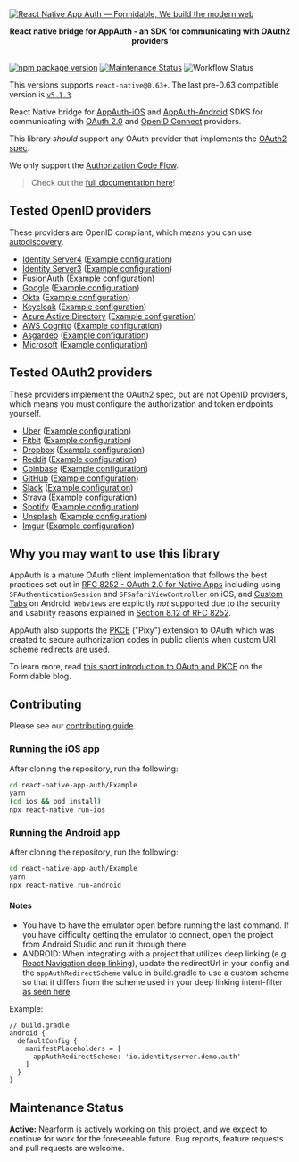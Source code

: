 <a href="https://formidable.com/open-source/" target="_blank">
  <img alt="React Native App Auth — Formidable, We build the modern web" src="https://oss.nearform.com/api/banner?text=react+native+app+auth" />
</a>
<p align="center">
  <strong>React native bridge for AppAuth - an SDK for communicating with OAuth2 providers</strong>
  <br><br>

  [![npm package version](https://badge.fury.io/js/react-native-app-auth.svg)](https://badge.fury.io/js/react-native-app-auth)
  [![Maintenance Status][maintenance-image]](#maintenance-status)
  ![Workflow Status](https://github.com/FormidableLabs/react-native-app-auth/actions/workflows/main.yml/badge.svg?branch=main)

</p>

This versions supports `react-native@0.63+`. The last pre-0.63 compatible version is [`v5.1.3`](https://github.com/FormidableLabs/react-native-app-auth/tree/v5.1.3).

React Native bridge for [AppAuth-iOS](https://github.com/openid/AppAuth-iOS) and
[AppAuth-Android](https://github.com/openid/AppAuth-Android) SDKS for communicating with
[OAuth 2.0](https://tools.ietf.org/html/rfc6749) and
[OpenID Connect](http://openid.net/specs/openid-connect-core-1_0.html) providers.

This library _should_ support any OAuth provider that implements the
[OAuth2 spec](https://tools.ietf.org/html/rfc6749#section-2.2).

We only support the [Authorization Code Flow](https://oauth.net/2/grant-types/authorization-code/).

> Check out the [full documentation here](https://commerce.nearform.com/open-source/react-native-app-auth/)!

## Tested OpenID providers

These providers are OpenID compliant, which means you can use [autodiscovery](https://openid.net/specs/openid-connect-discovery-1_0.html).

- [Identity Server4](https://demo.identityserver.io/) ([Example configuration](https://commerce.nearform.com/open-source/react-native-app-auth/docs/providers/identity-server-4))
- [Identity Server3](https://github.com/IdentityServer/IdentityServer3.md) ([Example configuration](https://commerce.nearform.com/open-source/react-native-app-auth/docs/providers/identity-server-3))
- [FusionAuth](https://fusionauth.io) ([Example configuration](https://commerce.nearform.com/open-source/react-native-app-auth/docs/providers/fusionauth))
- [Google](https://developers.google.com/identity/protocols/OAuth2)
  ([Example configuration](https://commerce.nearform.com/open-source/react-native-app-auth/docs/providers/google))
- [Okta](https://developer.okta.com) ([Example configuration](https://commerce.nearform.com/open-source/react-native-app-auth/docs/providers/okta))
- [Keycloak](http://www.keycloak.org/) ([Example configuration](https://commerce.nearform.com/open-source/react-native-app-auth/docs/providers/keycloak))
- [Azure Active Directory](https://docs.microsoft.com/en-us/azure/active-directory) ([Example configuration](https://commerce.nearform.com/open-source/react-native-app-auth/docs/providers/azure-active-directory))
- [AWS Cognito](https://eu-west-1.console.aws.amazon.com/cognito) ([Example configuration](https://commerce.nearform.com/open-source/react-native-app-auth/docs/providers/aws-cognito))
- [Asgardeo](https://asgardeo.io) ([Example configuration](https://commerce.nearform.com/open-source/react-native-app-auth/docs/providers/asgardeo))
- [Microsoft](https://learn.microsoft.com/en-us/entra/identity-platform/v2-protocols-oidc) ([Example configuration](https://commerce.nearform.com/open-source/react-native-app-auth/docs/providers/microsoft))

## Tested OAuth2 providers

These providers implement the OAuth2 spec, but are not OpenID providers, which means you must configure the authorization and token endpoints yourself.

- [Uber](https://developer.uber.com/docs/deliveries/guides/three-legged-oauth.md) ([Example configuration](https://commerce.nearform.com/open-source/react-native-app-auth/docs/providers/uber))
- [Fitbit](https://dev.fitbit.com/build/reference/web-api/oauth2/) ([Example configuration](https://commerce.nearform.com/open-source/react-native-app-auth/docs/providers/fitbit))
- [Dropbox](https://www.dropbox.com/developers/reference/oauth-guide) ([Example configuration](https://commerce.nearform.com/open-source/react-native-app-auth/docs/providers/dropbox))
- [Reddit](https://github.com/reddit-archive/reddit/wiki/oauth2) ([Example configuration](https://commerce.nearform.com/open-source/react-native-app-auth/docs/providers/reddit))
- [Coinbase](https://developers.coinbase.com/docs/wallet/coinbase-connect/integrating) ([Example configuration](https://commerce.nearform.com/open-source/react-native-app-auth/docs/providers/coinbase))
- [GitHub](https://developer.github.com/apps/building-oauth-apps/authorizing-oauth-apps/) ([Example configuration](https://commerce.nearform.com/open-source/react-native-app-auth/docs/providers/github))
- [Slack](https://api.slack.com/authentication/oauth-v2) ([Example configuration](https://commerce.nearform.com/open-source/react-native-app-auth/docs/providers/slack))
- [Strava](https://developers.strava.com/docs/authentication) ([Example configuration](https://commerce.nearform.com/open-source/react-native-app-auth/docs/providers/strava))
- [Spotify](https://developer.spotify.com/documentation/general/guides/authorization-guide/) ([Example configuration](https://commerce.nearform.com/open-source/react-native-app-auth/docs/providers/spotify))
- [Unsplash](https://unsplash.com/documentation) ([Example configuration](https://commerce.nearform.com/open-source/react-native-app-auth/docs/providers/unsplash))
- [Imgur](https://apidocs.imgur.com) ([Example configuration](https://commerce.nearform.com/open-source/react-native-app-auth/docs/providers/imgur))

## Why you may want to use this library

AppAuth is a mature OAuth client implementation that follows the best practices set out in
[RFC 8252 - OAuth 2.0 for Native Apps](https://tools.ietf.org/html/rfc8252) including using
`SFAuthenticationSession` and `SFSafariViewController` on iOS, and
[Custom Tabs](http://developer.android.com/tools/support-library/features.html#custom-tabs) on
Android. `WebView`s are explicitly _not_ supported due to the security and usability reasons
explained in [Section 8.12 of RFC 8252](https://tools.ietf.org/html/rfc8252#section-8.12).

AppAuth also supports the [PKCE](https://tools.ietf.org/html/rfc7636) ("Pixy") extension to OAuth which was created to secure authorization codes in public clients when custom URI scheme redirects are used.

To learn more, read [this short introduction to OAuth and PKCE](https://formidable.com/blog/2018/oauth-and-pkce-with-react-native) on the Formidable blog.

## Contributing

Please see our [contributing guide](./.github/CONTRIBUTING.md).

### Running the iOS app

After cloning the repository, run the following:

```sh
cd react-native-app-auth/Example
yarn
(cd ios && pod install)
npx react-native run-ios
```

### Running the Android app

After cloning the repository, run the following:

```sh
cd react-native-app-auth/Example
yarn
npx react-native run-android
```

#### Notes

- You have to have the emulator open before running the last command. If you have difficulty getting the emulator to connect, open the project from Android Studio and run it through there.
- ANDROID: When integrating with a project that utilizes deep linking (e.g. [React Navigation deep linking](https://reactnavigation.org/docs/deep-linking/#set-up-with-bare-react-native-projects)), update the redirectUrl in your config and the `appAuthRedirectScheme` value in build.gradle to use a custom scheme so that it differs from the scheme used in your deep linking intent-filter [as seen here](https://github.com/FormidableLabs/react-native-app-auth/issues/494#issuecomment-797394994).

Example:

```
// build.gradle
android {
  defaultConfig {
    manifestPlaceholders = [
      appAuthRedirectScheme: 'io.identityserver.demo.auth'
    ]
  }
}
```

## Maintenance Status

**Active:** Nearform is actively working on this project, and we expect to continue for work for the foreseeable future. Bug reports, feature requests and pull requests are welcome.

[maintenance-image]: https://img.shields.io/badge/maintenance-active-green.svg
